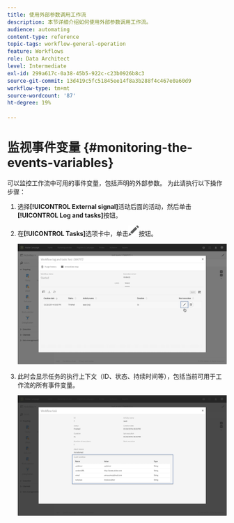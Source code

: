 ```yaml
---
title: 使用外部参数调用工作流
description: 本节详细介绍如何使用外部参数调用工作流。
audience: automating
content-type: reference
topic-tags: workflow-general-operation
feature: Workflows
role: Data Architect
level: Intermediate
exl-id: 299a617c-0a38-45b5-922c-c23b0926b8c3
source-git-commit: 13d419c5fc51845ee14f8a3b288f4c467e0a60d9
workflow-type: tm+mt
source-wordcount: '87'
ht-degree: 19%

---
```


# 监视事件变量 {#monitoring-the-events-variables}

可以监控工作流中可用的事件变量，包括声明的外部参数。 为此请执行以下操作步骤：

1. 选择&#x200B;**[!UICONTROL External signal]**&#x200B;活动后面的活动，然后单击&#x200B;**[!UICONTROL Log and tasks]**&#x200B;按钮。
1. 在&#x200B;**[!UICONTROL Tasks]**&#x200B;选项卡中，单击![](assets/edit_darkgrey-24px.png)按钮。

   ![](assets/extsignal_monitoring_2.png)

1. 此时会显示任务的执行上下文（ID、状态、持续时间等），包括当前可用于工作流的所有事件变量。

   ![](assets/extsignal_monitoring_3.png)
